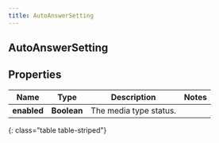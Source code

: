 ```yaml
---
title: AutoAnswerSetting
---
```

## AutoAnswerSetting


## Properties

| Name | Type | Description | Notes |
| ------------ | ------------- | ------------- | ------------- |
| **enabled** | <!----><!---->**Boolean**<!----> | The media type status. |  |
{: class="table table-striped"}



